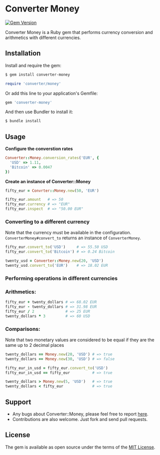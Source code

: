 # Converter Money
[![Gem Version](https://badge.fury.io/rb/converter-money.svg)](https://badge.fury.io/rb/converter-money)

Converter Money is a Ruby gem that performs currency conversion and arithmetics with different currencies.

## Installation

Install and require the gem:
```sh
$ gem install converter-money
```

```ruby
require 'converter/money'
```

Or add this line to your application's Gemfile:

```ruby
gem 'converter-money'
```

And then use Bundler to install it:
```sh
$ bundle install
```

## Usage

__Configure the converstion rates__

```ruby
Converter::Money.conversion_rates('EUR', {
  'USD' => 1.11,
  'Bitcoin' => 0.0047
})
```
__Create an instance of Converter::Money__

```ruby
fifty_eur = Convrter::Money.new(50, 'EUR')

fifty_eur.amount   # => 50
fifty_eur.currency # => "EUR"
fifty_eur.inspect  # => "50.00 EUR"
```

### Converting to a different currency
Note that the currency must be available in the configuration. `ConverterMoney#convert_to` returns an instance of `ConverterMoney`.

```ruby
fifty_eur.convert_to('USD')     # => 55.50 USD
fifty_eur.convert_to('Bitcoin') # => 0.24 Bitcoin

twenty_usd = Converter::Money.new(20, 'USD')
twenty_usd.convert_to('EUR')    # => 18.02 EUR
```

### Performing operations in different currencies

### Arithmetics:

```ruby
fifty_eur + twenty_dollars # => 68.02 EUR
fifty_eur - twenty_dollars # => 31.98 EUR
fifty_eur / 2              # => 25 EUR
twenty_dollars * 3         # => 60 USD
```

### Comparisons:

Note that two monetary values are considered to be equal if they are the same up to 2 decimal places

```ruby
twenty_dollars == Money.new(20, 'USD') # => true
twenty_dollars == Money.new(30, 'USD') # => false

fifty_eur_in_usd = fifty_eur.convert_to('USD')
fifty_eur_in_usd == fifty_eur          # => true

twenty_dollars > Money.new(5, 'USD')   # => true
twenty_dollars < fifty_eur             # => true
```

## Support

- Any bugs about Converter::Money, please feel free to report [here](https://github.com/segun-adeleye/converter-money).
- Contributions are also welcome. Just fork and send pull requests.

## License

The gem is available as open source under the terms of the [MIT License](http://opensource.org/licenses/MIT).

